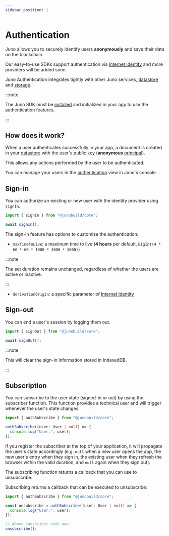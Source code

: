 ```yaml
---
sidebar_position: 1
---
```


# Authentication

Juno allows you to securely identify users **anonymously** and save their data on the blockchain.

Our easy-to-use SDKs support authentication via [Internet Identity] and more providers will be added soon.

Juno Authentication integrates tightly with other Juno services, [datastore](datastore.md) and [storage](storage.md).

:::note

The Juno SDK must be [installed](../add-juno-to-an-app/install-the-sdk-and-initialize-juno.md) and initialized in your app to use the authentication features.

:::

## How does it work?

When a user authenticates successfully in your app, a document is created in your [datastore](datastore.md) with the user's public key (**anonymous** [principal](../terminology.md#principal)).

This allows any actions performed by the user to be authenticated.

You can manage your users in the [authentication](https://console.juno.build/auhtentication) view in Juno's console.

## Sign-in

You can authorize an existing or new user with the identity provider using `signIn`.

```typescript
import { signIn } from "@junobuild/core";

await signIn();
```

The sign-in feature has options to customize the authentication:

- `maxTimeToLive`: a maximum time to live (**4 hours** per default, `BigInt(4 * 60 * 60 * 1000 * 1000 * 1000)`)

:::note

The set duration remains unchanged, regardless of whether the users are active or inactive.

:::

- `derivationOrigin`: a specific parameter of [Internet Identity](https://internetcomputer.org/docs/current/references/ii-spec#alternative-frontend-origins)

## Sign-out

You can end a user's session by logging them out.

```typescript
import { signOut } from "@junobuild/core";

await signOut();
```

:::note

This will clear the sign-in information stored in IndexedDB.

:::

## Subscription

You can subscribe to the user state (signed-in or out) by using the subscriber function. This function provides a technical user and will trigger whenever the user's state changes.

```typescript
import { authSubscribe } from "@junobuild/core";

authSubscribe((user: User | null) => {
  console.log("User:", user);
});
```

If you register the subscriber at the top of your application, it will propagate the user's state accordingly (e.g. `null` when a new user opens the app, the new user's entry when they sign in, the existing user when they refresh the browser within the valid duration, and `null` again when they sign out).

The subscribing function returns a callback that you can use to unsubscribe.

Subscribing returns a callback that can be executed to unsubscribe:

```typescript
import { authSubscribe } from "@junobuild/core";

const unsubscribe = authSubscribe((user: User | null) => {
  console.log("User:", user);
});

// Above subscriber ends now
unsubscribe();
```

[Internet Identity]: https://internetcomputer.org/internet-identity
